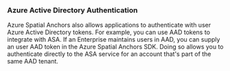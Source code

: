 ### Azure Active Directory Authentication

Azure Spatial Anchors also allows applications to authenticate with user Azure Active Directory tokens. For example, you can use AAD tokens to integrate with ASA. If an Enterprise maintains users in AAD, you can supply an user AAD token in the Azure Spatial Anchors SDK. Doing so allows you to authenticate directly to the ASA service for an account that's part of the same AAD tenant.
